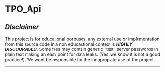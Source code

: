 # TPO_Api

## ***DIsclaimer***
This project is for educational porpuses, any external use or implementation from this source code in a non educactional context is ***HIGHLY DISCOURAGED***. Some files may contain generic "test" server passwords in plain text making an easy point for data leaks. (Yes, we know it is not a good practice!). We wont be responsible for the innapropiate use of the project. 
***
